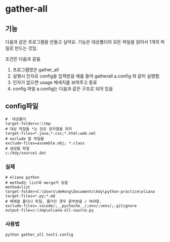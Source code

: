 # gather-all

## 기능
다음과 같은 프로그램을 만들고 싶어요.
기능은 대상폴더의 모든 파일을 읽어서 1개의 파일로 만드는 것임.

조건은 다음과 같음
1. 프로그램명은 gather_all
2. 실행시 인자로 config을 입력받음 예를 들어 gatherall a.config 와 같이 실행함.
3. 인자가 없으면 usage 메세지를 보여주고 종료
4. config 파일 a.config는 다음과 같은 구조로 되어 있음

## config파일
```
#  대상폴더
target-folder=c:\tmp
# 대상 파일들 *는 모든 문자열을 의미
target-files=*.java;*.css;*.html;web.xml
# exclude 할 파일들
exclude-files=assemble.obj; *.class
# 생성될 파일
c:/kdy/source1.dat
```
### 실제
```
# eliana python 
# method는 list와 merge가 있음
method=list
target-folder=C:\Users\deHong\Documents\kdy\python-practice\eliana
target-files=*.py;*.md
# 배제할 폴더나 파일, 폴더인 경우 끝부분을 / 여야함.
exclude-files=.vscode/;__pychache__/;env/;venv/;.gitignore
output-file=c:\tmp\eliana-all-source.py  
```

### 사용법

```
python gather_all test1.config
```